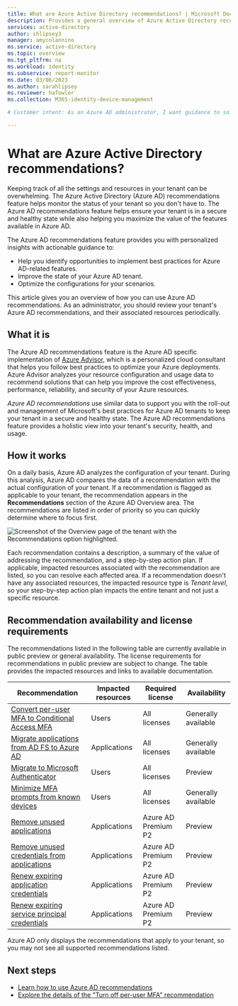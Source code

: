 ```yaml
---
title: What are Azure Active Directory recommendations? | Microsoft Docs
description: Provides a general overview of Azure Active Directory recommendations.
services: active-directory
author: shlipsey3
manager: amycolannino
ms.service: active-directory
ms.topic: overview
ms.tgt_pltfrm: na
ms.workload: identity
ms.subservice: report-monitor
ms.date: 03/06/2023
ms.author: sarahlipsey
ms.reviewer: hafowler  
ms.collection: M365-identity-device-management

# Customer intent: As an Azure AD administrator, I want guidance to so that I can keep my Azure AD tenant in a healthy state.

---
```


# What are Azure Active Directory recommendations?

Keeping track of all the settings and resources in your tenant can be overwhelming. The Azure Active Directory (Azure AD) recommendations feature helps monitor the status of your tenant so you don't have to. The Azure AD recommendations feature helps ensure your tenant is in a secure and healthy state while also helping you maximize the value of the features available in Azure AD.

The Azure AD recommendations feature provides you with personalized insights with actionable guidance to:

- Help you identify opportunities to implement best practices for Azure AD-related features.
- Improve the state of your Azure AD tenant.
- Optimize the configurations for your scenarios.

This article gives you an overview of how you can use Azure AD recommendations. As an administrator, you should review your tenant's Azure AD recommendations, and their associated resources periodically. 

## What it is 

The Azure AD recommendations feature is the Azure AD specific implementation of [Azure Advisor](../../advisor/advisor-overview.md), which is a personalized cloud consultant that helps you follow best practices to optimize your Azure deployments. Azure Advisor analyzes your resource configuration and usage data to recommend solutions that can help you improve the cost effectiveness, performance, reliability, and security of your Azure resources.

*Azure AD recommendations* use similar data to support you with the roll-out and management of Microsoft's best practices for Azure AD tenants to keep your tenant in a secure and healthy state. The Azure AD recommendations feature provides a holistic view into your tenant's security, health, and usage. 

## How it works

On a daily basis, Azure AD analyzes the configuration of your tenant. During this analysis, Azure AD compares the data of a recommendation with the actual configuration of your tenant. If a recommendation is flagged as applicable to your tenant, the recommendation appears in the **Recommendations** section of the Azure AD Overview area. The recommendations are listed in order of priority so you can quickly determine where to focus first.

![Screenshot of the Overview page of the tenant with the Recommendations option highlighted.](./media/overview-recommendations/recommendations-preview-option-tenant-overview.png) 

Each recommendation contains a description, a summary of the value of addressing the recommendation, and a step-by-step action plan. If applicable, impacted resources associated with the recommendation are listed, so you can resolve each affected area. If a recommendation doesn't have any associated resources, the impacted resource type is *Tenant level*, so your step-by-step action plan impacts the entire tenant and not just a specific resource.

## Recommendation availability and license requirements

The recommendations listed in the following table are currently available in public preview or general availability. The license requirements for recommendations in public preview are subject to change. The table provides the impacted resources and links to available documentation.

| Recommendation  | Impacted resources | Required license | Availability |
|---- |---- |---- |---- |
| [Convert per-user MFA to Conditional Access MFA](recommendation-turn-off-per-user-mfa.md) | Users | All licenses | Generally available |
| [Migrate applications from AD FS to Azure AD](recommendation-migrate-apps-from-adfs-to-azure-ad.md) | Applications | All licenses | Generally available |
| [Migrate to Microsoft Authenticator](recommendation-migrate-to-authenticator.md) | Users | All licenses | Preview |
| [Minimize MFA prompts from known devices](recommendation-mfa-from-known-devices.md)  | Users | All licenses | Generally available |
| [Remove unused applications](recommendation-remove-unused-apps.md) | Applications | Azure AD Premium P2 | Preview |
| [Remove unused credentials from applications](recommendation-remove-unused-credential-from-apps.md) | Applications | Azure AD Premium P2 | Preview |
| [Renew expiring application credentials](recommendation-renew-expiring-application-credential.md) | Applications | Azure AD Premium P2 | Preview |
| [Renew expiring service principal credentials](recommendation-renew-expiring-service-principal-credential.md) | Applications | Azure AD Premium P2 | Preview |

Azure AD only displays the recommendations that apply to your tenant, so you may not see all supported recommendations listed.

## Next steps

* [Learn how to use Azure AD recommendations](howto-use-recommendations.md)
* [Explore the details of the "Turn off per-user MFA" recommendation](recommendation-turn-off-per-user-mfa.md)